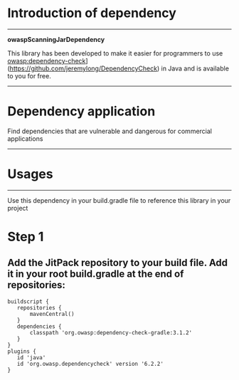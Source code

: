 # Introduction of dependency
---
**owaspScanningJarDependency**

This library has been developed to make it easier for programmers to use [owasp:dependency-check]([https://www.example.com)](https://github.com/jeremylong/DependencyCheck) in Java and is available to you for free.

---
# Dependency application

Find dependencies that are vulnerable and dangerous for commercial applications

---

# Usages

---

Use this dependency in your build.gradle file to reference this library in your project

# Step 1
Add the JitPack repository to your build file. Add it in your root build.gradle at the end of repositories:
 ---
 ```
buildscript {
    repositories {
        mavenCentral()
    }
    dependencies {
        classpath 'org.owasp:dependency-check-gradle:3.1.2'
    }
}
plugins {
    id 'java'
    id 'org.owasp.dependencycheck' version '6.2.2'
}
```


 

 

